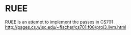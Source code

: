 # RUEE
RUEE is an attempt to implement the passes in CS701 http://pages.cs.wisc.edu/~fischer/cs701.f08/proj3.llvm.html
